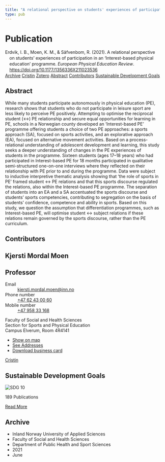 ```yaml
---
title: "A relational perspective on students' experiences of participation in an ‘Interest-based physical education’ programme"
type: pub
---
```

<h1>Publication</h1>
<article id="csl-bib-container-AWVFIHQ2" class="csl-bib-container">
  <div class="csl-bib-body" style="line-height: 1.35; padding-left: 1em; text-indent:-1em;">
  <div class="csl-entry">Erdvik, I. B., Moen, K. M., &amp; S&#xE4;fvenbom, R. (2021). A relational perspective on students&#x2019; experiences of participation in an &#x2018;Interest-based physical education&#x2019; programme. <i>European Physical Education Review</i>. <a href="https://doi.org/10.1177/1356336X211023536">https://doi.org/10.1177/1356336X211023536</a></div>
</div>
  <div class="csl-bib-buttons">
    <a href="#taxonomy-article-AWVFIHQ2" class="csl-bib-button">Archive</a>
    <a href="https://app.cristin.no/results/show.jsf?id=1918112" alt="Cristin URL" class="csl-bib-button">Cristin</a>
    <a href="http://zotero.org/groups/5022929/items/AWVFIHQ2" alt="Zotero URL" class="csl-bib-button">Zotero</a>
    <a href="#abstract-article-AWVFIHQ2" class="csl-bib-button">Abstract</a>
    <a href="#contributors-article-AWVFIHQ2" class="csl-bib-button">Contributors</a>
    <a href="#sdg-article-AWVFIHQ2" class="csl-bib-button">Sustainable Development Goals</a>
  </div>
  <div id="csl-bib-meta-container-AWVFIHQ2"></div>
</article>
<div id="csl-bib-meta-AWVFIHQ2" class="csl-bib-meta">
  <article id="abstract-article-AWVFIHQ2" class="abstract-article">
    <h1>Abstract</h1>
    While many students participate autonomously in physical education (PE), research shows that students who do not participate in leisure sport are less likely to perceive PE positively. Attempting to optimise the reciprocal student (↔) PE relationship and secure equal opportunities for learning in PE, schools in a Norwegian county developed an ‘Interest-based PE’ programme offering students a choice of two PE approaches: a sports approach (SA), focused on sports activities, and an explorative approach (EA), focused on alternative movement activities. Based on a process-relational understanding of adolescent development and learning, this study seeks a deeper understanding of changes in the PE experiences of students in the programme. Sixteen students (ages 17–18 years) who had participated in Interest-based PE for 18 months participated in qualitative semi-structured one-on-one interviews where they reflected on their relationship with PE prior to and during the programme. Data were subject to inductive interpretive thematic analysis showing that ‘the role of sports in PE’ framed student ↔ PE relations and that this sports discourse regulated the relations, also within the Interest-based PE programme. The separation of students into an EA and a SA accentuated the sports discourse and students’ sports competencies, contributing to segregation on the basis of students' confidence, competence and ability in sports. Based on this study, we question the assumption that differentiation programmes, such as Interest-based PE, will optimise student ↔ subject relations if these relations remain governed by the sports discourse, rather than the PE curriculum.
  </article>
  <article id="contributors-article-AWVFIHQ2" class="contributors-article">
    <h1>Contributors</h1>
    <div class="personas">
<div class="vrtx-hinn-person-card">
<div class="photo">
<i class="lar la-user-circle missing-person"></i>
</div>
<div class="info">
<hgroup><h1>Kjersti Mordal Moen</h1>
<h2>Professor</h2>
</hgroup><dl>
<dt>Email</dt>
<dd>
<a href="mailto:kjersti.mordal.moen@inn.no">kjersti.mordal.moen@inn.no</a>
</dd>
<dt>Phone number</dt>
<dd><a href="tel:+4762430060">
+47 62 43 00 60
</a></dd>
<dt>Mobile number</dt>
<dd><a href="tel:+4795833168">
+47 958 33 168
</a></dd>
</dl>
<p>
Faculty of Social and Health Sciences<br>
Section for Sports and Physical Education<br>
Campus Elverum,
Room 4R4141
</p>
<ul class="vrtx-hinn-links">
<li><a href="https://www.google.com/maps?q=60.88156,11.53723">Show on map</a></li>
<li><a href="https://www.inn.no/english/find-an-employee/kjersti-mordal-moen.html#vrtx-hinn-addresses">See Addresses</a></li>
<li><a href="https://www.inn.no/english/find-an-employee/kjersti-mordal-moen.html?vrtx=vcf">Download business card</a></li>
</ul>
</div>
</div>
<a href="https://app.cristin.no/persons/show.jsf?id=53554" alt="Cristin URL" class="personas-cristin">Cristin</a>
</div>
  </article>
  <article id="sdg-article-AWVFIHQ2" class="sdg-article">
    <h1>Sustainable Development Goals</h1>
    <div class="sdg-container"><div id="sdg10" class="sdg">
<img src="{{< params subfolder >}}images/sdg/sdg10_en.png" class="image" alt="SDG 10">
<div class="sdg-overlay">
<p class="sdg-publication-count"><span>189</span> Publications</p>
<p><a href="https://sdgs.un.org/goals/goal10" class="sdg-read-more">Read More</a></p>
</div>
</div></div>
  </article>
  <article id="taxonomy-article-AWVFIHQ2" class="taxonomy-article">
    <h1>Archive</h1>
    <ul>
      <li>Inland Norway University of Applied Sciences</li>
      <li>Faculty of Social and Health Sciences</li>
      <li>Department of Public Health and Sport Sciences</li>
      <li>2021</li>
      <li>June</li>
    </ul>
  </article>
</div>
